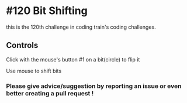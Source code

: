# #120 Bit Shifting

this is the 120th challenge in coding train's coding challenges.

## Controls

Click with the mouse's button #1 on a bit(circle) to flip it

Use mouse to shift bits 

### Please give advice/suggestion by reporting an issue or even better creating a pull request !

